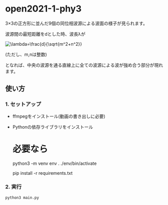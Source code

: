 # open2021-1-phy3

3×3の正方形に並んだ9個の同位相波源による波面の様子が見られます。

波源間の最短距離をdとした時、波長λが

![\lambda=\frac{d}{\sqrt{m^2+n^2}}](https://latex.codecogs.com/gif.latex?\lambda=\frac{d}{\sqrt{m^2+n^2}})

(ただし、m,nは整数)

となれば、中央の波源を通る直線上に全ての波源による波が強め合う部分が現れます。

## 使い方
### 1. セットアップ

- ffmpegをインストール(動画の書き出しに必要)
- Pythonの依存ライブラリをインストール
    # 必要なら
    python3 -m venv env
    . ./env/bin/activate
    
    pip install -r requirements.txt
    
### 2. 実行
    python3 main.py

